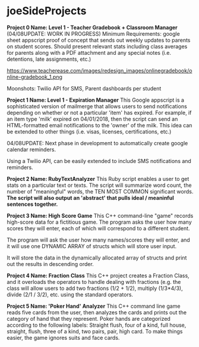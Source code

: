 # joeSideProjects

**Project 0 Name: Level 1 - Teacher Gradebook + Classroom Manager** (04/08UPDATE: WORK IN PROGRESS)
Minimum Requirements: google sheet appscript proof of concept that sends out weekly updates to parents on student scores. Should present relevant stats including class averages for parents along with a PDF attachment and any special notes (i.e. detentions, late assignments, etc.)

https://www.teacherease.com/images/redesign_images/onlinegradebook/online-gradebook_1.png

Moonshots: Twilio API for SMS, Parent dashboards per student

**Project 1 Name: Level 1 - Expiration Manager**
This Google appscript is a sophisticated version of mailmerge that allows users to send notifications depending on whether or not a particular 'item' has expired. For example, if an item type 'milk' expired on 04/01/2018, then the script can send an HTML-formatted email notifications to the 'owner' of the milk. This idea can be extended to other things (i.e. visas, licenses, certifications, etc.)

04/08UPDATE:
Next phase in development to automatically create google calendar reminders.

Using a Twilio API, can be easily extended to include SMS notifications and reminders.


**Project 2 Name: RubyTextAnalyzer**
This Ruby script enables a user to get stats on a particular text or texts. The script will summarize word count, the number of "meaningful" words, the TEN MOST COMMON significant words. **The script will also output an 'abstract' that pulls ideal / meaninful sentences together.**  



**Project 3 Name: High Score Game**
This C++ command-line "game" records high-score data for a fictitious game. The program
 asks the user how many scores they will enter, each of which will correspond to
 a different student.
 
 The program will ask the user how many names/scores they will enter, and it will use one DYNAMIC ARRAY of structs which will store user input.
 
 It will store the data in the dynamically allocated array of structs and print out the results in descending order.
 

**Project 4 Name: Fraction Class**
This C++ project creates a Fraction Class, and it overloads the operators to handle dealing with fractions (e.g. the class will allow users to add two fractions (1/2 + 1/2), multiply (1/3*4/3), divide (2/1 / 3/2), etc. using the standard operators.


**Project 5 Name: 'Poker Hand' Analyzer**
This C++ command line game reads five cards from the user, then analyzes the cards
 and prints out the category of hand that they represent. Poker hands are categorized according to the following labels: Straight flush, four of a kind, full house, straight, flush, three of a kind, two pairs, pair, 
 high card. To make things easier, the game ignores suits and face cards.
 
 
